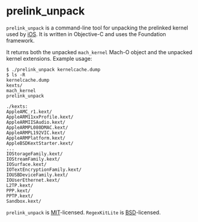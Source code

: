 prelink_unpack
========

`prelink_unpack` is a command-line tool for unpacking the prelinked kernel used by [iOS](http://www.apple.com/iphone/ios4/). It is written in Objective-C and uses the Foundation framework. 

It returns both the unpacked `mach_kernel` Mach-O object and the unpacked kernel extensions. Example usage:

    $ ./prelink_unpack kernelcache.dump 
    $ ls -R
    kernelcache.dump
    kexts/
    mach_kernel
    prelink_unpack

    ./kexts:
    AppleAMC_r1.kext/
    AppleARM11xxProfile.kext/
    AppleARMIISAudio.kext/
    AppleARMPL080DMAC.kext/
    AppleARMPL192VIC.kext/
    AppleARMPlatform.kext/
    AppleBSDKextStarter.kext/
    ...
    IOStorageFamily.kext/
    IOStreamFamily.kext/
    IOSurface.kext/
    IOTextEncryptionFamily.kext/
    IOUSBDeviceFamily.kext/
    IOUserEthernet.kext/
    L2TP.kext/
    PPP.kext/
    PPTP.kext/
    Sandbox.kext/

`prelink_unpack` is [MIT](http://www.opensource.org/licenses/mit-license.html)-licensed. `RegexKitLite` is [BSD](http://www.opensource.org/licenses/bsd-license.php)-licensed. 
